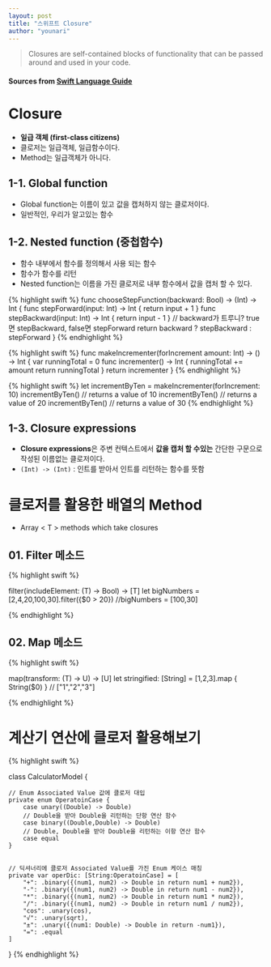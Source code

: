 ```yaml
---
layout: post
title: "스위프트 Closure"
author: "younari"
---
```


> Closures are self-contained blocks of functionality that can be passed around and used in your code. 

#### Sources from [Swift Language Guide](https://developer.apple.com/library/content/documentation/Swift/Conceptual/Swift_Programming_Language/Closures.html#//apple_ref/doc/uid/TP40014097-CH11-ID94)

# Closure 
- **일급 객체 (first-class citizens)**
- 클로저는 일급객체, 일급함수이다. 
- Method는 일급객체가 아니다.

## 1-1. Global function 
- Global function는 이름이 있고 값을 캡처하지 않는 클로저이다.
- 일반적인, 우리가 알고있는 함수

## 1-2. Nested function (중첩함수)
- 함수 내부에서 함수를 정의해서 사용 되는 함수
- 함수가 함수를 리턴
- Nested function는 이름을 가진 클로저로 내부 함수에서 값을 캡처 할 수 있다.

{% highlight swift %}
func chooseStepFunction(backward: Bool) -> (Int) -> Int {
    func stepForward(input: Int) -> Int { return input + 1 }
    func stepBackward(input: Int) -> Int { return input - 1 }
    // backward가 트루니? true면 stepBackward, false면 stepForward
    return backward ? stepBackward : stepForward
}
{% endhighlight %}

{% highlight swift %}
func makeIncrementer(forIncrement amount: Int) -> () -> Int {
    var runningTotal = 0
    func incrementer() -> Int {
        runningTotal += amount
        return runningTotal
    }
    return incrementer
}
{% endhighlight %}

{% highlight swift %}
let incrementByTen = makeIncrementer(forIncrement: 10)
incrementByTen()
// returns a value of 10
incrementByTen()
// returns a value of 20
incrementByTen()
// returns a value of 30
{% endhighlight %}


## 1-3. Closure expressions
- **Closure expressions**은 주변 컨텍스트에서 **값을 캡처 할 수있는** 간단한 구문으로 작성된 이름없는 클로저이다.
- `(Int) -> (Int)` : 인트를 받아서 인트를 리턴하는 함수를 뜻함


# 클로저를 활용한 배열의 Method
- Array < T > methods which take closures

## 01. Filter 메소드

{% highlight swift %}

filter(includeElement: (T) -> Bool) -> [T]
let bigNumbers = [2,4,20,100,30].filter({$0 > 20})
//bigNumbers = [100,30]

{% endhighlight %}

## 02. Map 메소드

{% highlight swift %}

map(transform: (T) -> U) -> [U]
let stringified: [String] = [1,2,3].map { String($0) }
// ["1","2","3"]

{% endhighlight %}


# 계산기 연산에 클로저 활용해보기

{% highlight swift %}

class CalculatorModel {
    
    // Enum Associated Value 값에 클로저 대입
    private enum OperatoinCase {
        case unary((Double) -> Double)
        // Double을 받아 Double을 리턴하는 단항 연산 함수
        case binary((Double,Double) -> Double)
        // Double, Double을 받아 Double을 리턴하는 이항 연산 함수
        case equal
    }

    
    // 딕셔너리에 클로저 Associated Value를 가진 Enum 케이스 매칭
    private var operDic: [String:OperatoinCase] = [
        "+": .binary({(num1, num2) -> Double in return num1 + num2}),
        "-": .binary({(num1, num2) -> Double in return num1 - num2}),
        "*": .binary({(num1, num2) -> Double in return num1 * num2}),
        "/": .binary({(num1, num2) -> Double in return num1 / num2}),
        "cos": .unary(cos),
        "√": .unary(sqrt),
        "±": .unary({(num1: Double) -> Double in return -num1}),
        "=": .equal
    ]

}
{% endhighlight %}

